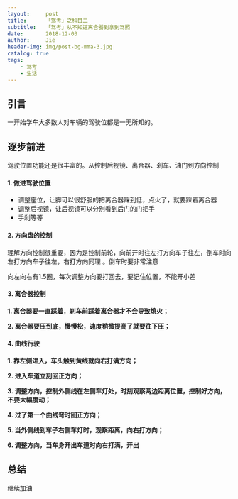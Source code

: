 ```yaml
---
layout:     post
title:      「驾考」之科目二
subtitle:   「驾考」从不知道离合器到拿到驾照
date:       2018-12-03
author:     Jie
header-img: img/post-bg-mma-3.jpg
catalog: true
tags:
    - 驾考
    - 生活
---
```



## 引言

一开始学车大多数人对车辆的驾驶位都是一无所知的。

## 逐步前进

驾驶位置功能还是很丰富的。从控制后视镜、离合器、刹车、油门到方向控制


#### 1. 做进驾驶位置

- 调整座位，让脚可以很舒服的把离合器踩到低，点火了，就要踩着离合器
- 调整后视镜，让后视镜可以分别看到后门的门把手
- 手刹等等

#### 2. 方向盘的控制
理解方向控制很重要，因为是控制前轮，向前开时往左打方向车子往左，倒车时向左打方向车子往左，右打方向同理 。倒车时要非常注意 

 向左向右有1.5圈，每次调整方向要打回去，要记住位置，不能开小差

#### 3. 离合器控制

**1. 离合器要一直踩着，刹车前踩着离合器才不会导致熄火；**

**2. 离合器要压到底，慢慢松，速度稍微提高了就要往下压；**


#### 4. 曲线行驶

**1. 靠左侧进入，车头触到黄线就向右打满方向；**

**2. 进入车道立刻回正方向；**

**3. 调整方向，控制外侧线在左侧车灯处，时刻观察两边距离位置，控制好方向，不要大幅度动；**

**4. 过了第一个曲线弯时回正方向；**

**5. 当外侧线到车子右侧车灯时，观察距离，向右打方向；**

**6. 调整方向，当车身开出车道时向右打满，开出**

## 总结

继续加油
